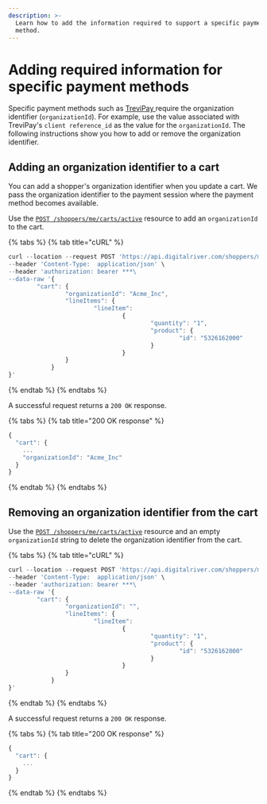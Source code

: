 ```yaml
---
description: >-
  Learn how to add the information required to support a specific payment
  method.
---
```


# Adding required information for specific payment methods

Specific payment methods such as [TreviPay ](../../payments/payments-solutions/digitalriver.js/payment-methods/trevipay.md)require the organization identifier (`organizationId`).  For example, use the value associated with TreviPay's `client reference_id` as the value for the `organizationId`. The following instructions show you how to add or remove the organization identifier.

## Adding an organization identifier to a cart

You can add a shopper's organization identifier when you update a cart. We pass the organization identifier to the payment session where the payment method becomes available.&#x20;

Use the [`POST /shoppers/me/carts/active`](https://drapi.io/commerce/#tag/Carts/paths/\~1v1\~1shoppers\~1me\~1carts\~1active/post) resource to add an `organizationId` to the cart.

{% tabs %}
{% tab title="cURL" %}
```javascript
curl --location --request POST 'https://api.digitalriver.com/shoppers/me/carts/active' \
--header 'Content-Type:  application/json' \
--header 'authorization: bearer ***\
--data-raw '{
		"cart": {
				"organizationId": "Acme_Inc",
				"lineItems": {
						"lineItem":
								{
										"quantity": "1",
										"product": {
												"id": "5326162000"
										}
								}
				}
			}
}'
```
{% endtab %}
{% endtabs %}

A successful request returns a `200 OK` response.

{% tabs %}
{% tab title="200 OK response" %}
```javascript
{
  "cart": {
    ...
    "organizationId": "Acme_Inc"
  }
}
```
{% endtab %}
{% endtabs %}

## Removing an organization identifier from the cart

Use the [`POST /shoppers/me/carts/active`](https://drapi.io/commerce/#tag/Carts/paths/\~1v1\~1shoppers\~1me\~1carts\~1active/post) resource and an empty `organizationId` string to delete the organization identifier from the cart.

{% tabs %}
{% tab title="cURL" %}
```javascript
curl --location --request POST 'https://api.digitalriver.com/shoppers/me/carts/active' \
--header 'Content-Type:  application/json' \
--header 'authorization: bearer ***\
--data-raw '{
		"cart": {
				"organizationId": "",
				"lineItems": {
						"lineItem":
								{
										"quantity": "1",
										"product": {
												"id": "5326162000"
										}
								}
				}
			}
}'
```
{% endtab %}
{% endtabs %}

A successful request returns a `200 OK` response.

{% tabs %}
{% tab title="200 OK response" %}
```javascript
{
  "cart": {
    ...
  }
}
```
{% endtab %}
{% endtabs %}

